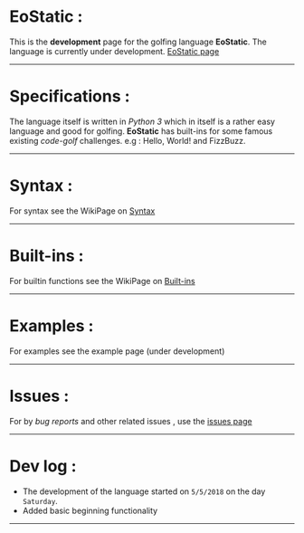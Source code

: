 # EoStatic :

This is the **development** page for the golfing language __EoStatic__. The language is currently under development. [EoStatic page](https://github.com/Muhammad-Salman-Sheikh/EoStatic/wiki)

---

# Specifications :

The language itself is written in _Python 3_ which in itself is a rather easy language and good for golfing. **EoStatic** has built-ins for some famous existing _code-golf_ challenges. e.g : Hello, World! and FizzBuzz.

---

# Syntax :

For syntax see the WikiPage on [Syntax](https://github.com/Muhammad-Salman-Sheikh/EoStatic/wiki/Syntax-Page)

---

# Built-ins :

For builtin functions see the WikiPage on [Built-ins](https://github.com/Muhammad-Salman-Sheikh/EoStatic/wiki/Built-ins)

---

# Examples :

For examples see the example page (under development)

---


# Issues :

For by *bug reports* and other related issues , use the [issues page](https://github.com/Muhammad-Salman-Sheikh/EoStatic/issues)

---

# Dev log :

- The development of the language started on `5/5/2018` on the day `Saturday`. 
- Added basic beginning functionality

---
